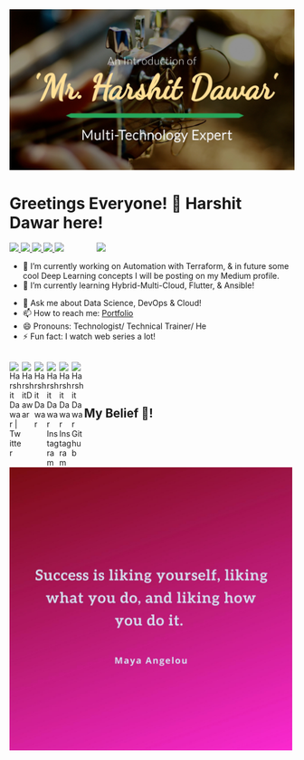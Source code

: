 <!-- <img src="https://github.com/HarshitDawar55/HarshitDawar55/blob/master/giphy.gif" /> -->

<img src="https://github.com/HarshitDawar55/HarshitDawar55/blob/master/Images/Github-COver.jpg" />

# Greetings Everyone! 👋 Harshit Dawar here!

<!--
**HarshitDawar55/HarshitDawar55** is a ✨ _special_ ✨ repository because its `README.md` (this file) appears on your GitHub profile. 

Here are some ideas to get you started: -->
<a href=https://github.com/TesseractCoding/NeoAlgo>
   <img src=https://img.shields.io/badge/NeoAlgo-Collaborator-brightgreen>
</a>

<a href=https://github.com/Its-Technology-World>
   <img src=https://img.shields.io/badge/Technology%20World-Founder-important>
</a>

<a href=https://www.youracclaim.com/badges/71af619a-8f3c-4d52-a1b8-d07386755039/linked_in_profile>
   <img src=https://img.shields.io/badge/Microsoft%20Technology%20Associate-Python-ff69b4>
</a>

<a href="">
   <img src=https://img.shields.io/badge/Machine%20Learning%20Mentor-Tesseract%20Coding-red>
</a>

<a href="">
   <img src="https://img.shields.io/badge/Technical%20Trainer-What%20After%20College-blueviolet">
</a>

<img align='right' src="https://github.com/HarshitDawar55/HarshitDawar55/blob/master/Images/1V2A5729.JPG" width="350" />

- 🔭 I’m currently working on Automation with Terraform, & in future some cool Deep Learning concepts I will be posting on my Medium profile.
- 🌱 I’m currently learning Hybrid-Multi-Cloud, Flutter, & Ansible!
<!-- - 👯 I’m looking to collaborate on ...
- 🤔 I’m looking for help with ... -->
- 💬 Ask me about Data Science, DevOps & Cloud!
- 📫 How to reach me: [Portfolio](https://harshitdawar55.github.io)
- 😄 Pronouns: Technologist/ Technical Trainer/ He
- ⚡ Fun fact: I watch web series a lot!

<br>
  
<a href="https://twitter.com/HarshitDawar55">
  <img align="left" alt="Harshit Dawar | Twitter" width="22px" src="https://cdn.jsdelivr.net/npm/simple-icons@v3/icons/twitter.svg" />
</a>

<a href="https://www.linkedin.com/in/harshitdawar">
  <img align="left" alt="HarshitDawar" width="22px" src="https://cdn.jsdelivr.net/npm/simple-icons@v3/icons/linkedin.svg" />
</a>

<a href="https://medium.com/@harshitdawar">
  <img align="left" alt="Harshit Dawar" width="22px" src="https://cdn.jsdelivr.net/npm/simple-icons@3.0.1/icons/medium.svg" />
</a>

<a href="https://www.instagram.com/i_am_harshit_dawar">
  <img align="left" alt="Harshit Dawar Instagram" width="22px" src="https://cdn.jsdelivr.net/npm/simple-icons@v3/icons/instagram.svg" />
</a>

<a href="https://www.facebook.com/IamHarshitDawar">
  <img align="left" alt="Harshit Dawar Instagram" width="22px" src="https://cdn.jsdelivr.net/npm/simple-icons@v3/icons/facebook.svg" />
</a>

<a href="https://www.github.com/HarshitDawar55">
  <img align="left" alt="Harshit Dawar Github" width="22px" src="https://cdn.jsdelivr.net/npm/simple-icons@v3/icons/github.svg" />
</a>

<br><br>

<!-- ## My GitHub Stats 🤩!

![](https://github-readme-stats.vercel.app/api?username=harshitdawar55&show_icons=true) -->

## My Belief 🤩!
<img src="https://github.com/HarshitDawar55/HarshitDawar55/blob/master/Images/Great_Saying.jpeg" height="500px"/>
